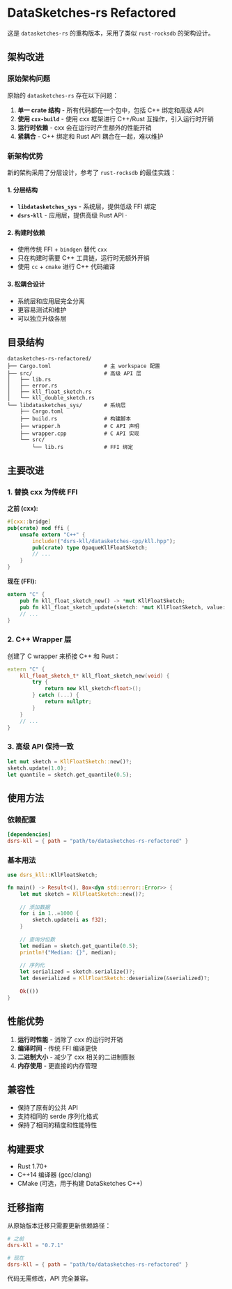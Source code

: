 # DataSketches-rs Refactored

这是 `datasketches-rs` 的重构版本，采用了类似 `rust-rocksdb` 的架构设计。

## 架构改进

### 原始架构问题

原始的 `datasketches-rs` 存在以下问题：

1. **单一 crate 结构** - 所有代码都在一个包中，包括 C++ 绑定和高级 API
2. **使用 `cxx-build`** - 使用 cxx 框架进行 C++/Rust 互操作，引入运行时开销
3. **运行时依赖** - cxx 会在运行时产生额外的性能开销
4. **紧耦合** - C++ 绑定和 Rust API 耦合在一起，难以维护

### 新架构优势

新的架构采用了分层设计，参考了 `rust-rocksdb` 的最佳实践：

#### 1. 分层结构
- **`libdatasketches_sys`** - 系统层，提供低级 FFI 绑定
- **`dsrs-kll`** - 应用层，提供高级 Rust API
·
#### 2. 构建时依赖
- 使用传统 FFI + `bindgen` 替代 `cxx`
- 只在构建时需要 C++ 工具链，运行时无额外开销
- 使用 `cc` + `cmake` 进行 C++ 代码编译

#### 3. 松耦合设计
- 系统层和应用层完全分离
- 更容易测试和维护
- 可以独立升级各层

## 目录结构

```
datasketches-rs-refactored/
├── Cargo.toml                 # 主 workspace 配置
├── src/                       # 高级 API 层
│   ├── lib.rs
│   ├── error.rs
│   ├── kll_float_sketch.rs
│   └── kll_double_sketch.rs
└── libdatasketches_sys/       # 系统层
    ├── Cargo.toml
    ├── build.rs               # 构建脚本
    ├── wrapper.h              # C API 声明
    ├── wrapper.cpp            # C API 实现
    └── src/
        └── lib.rs             # FFI 绑定
```

## 主要改进

### 1. 替换 cxx 为传统 FFI

**之前 (cxx):**
```rust
#[cxx::bridge]
pub(crate) mod ffi {
    unsafe extern "C++" {
        include!("dsrs-kll/datasketches-cpp/kll.hpp");
        pub(crate) type OpaqueKllFloatSketch;
        // ...
    }
}
```

**现在 (FFI):**
```rust
extern "C" {
    pub fn kll_float_sketch_new() -> *mut KllFloatSketch;
    pub fn kll_float_sketch_update(sketch: *mut KllFloatSketch, value: f32);
    // ...
}
```

### 2. C++ Wrapper 层

创建了 C wrapper 来桥接 C++ 和 Rust：

```cpp
extern "C" {
    kll_float_sketch_t* kll_float_sketch_new(void) {
        try {
            return new kll_sketch<float>();
        } catch (...) {
            return nullptr;
        }
    }
    // ...
}
```

### 3. 高级 API 保持一致

```rust
let mut sketch = KllFloatSketch::new()?;
sketch.update(1.0);
let quantile = sketch.get_quantile(0.5);
```

## 使用方法

### 依赖配置

```toml
[dependencies]
dsrs-kll = { path = "path/to/datasketches-rs-refactored" }
```

### 基本用法

```rust
use dsrs_kll::KllFloatSketch;

fn main() -> Result<(), Box<dyn std::error::Error>> {
    let mut sketch = KllFloatSketch::new()?;
    
    // 添加数据
    for i in 1..=1000 {
        sketch.update(i as f32);
    }
    
    // 查询分位数
    let median = sketch.get_quantile(0.5);
    println!("Median: {}", median);
    
    // 序列化
    let serialized = sketch.serialize()?;
    let deserialized = KllFloatSketch::deserialize(&serialized)?;
    
    Ok(())
}
```

## 性能优势

1. **运行时性能** - 消除了 cxx 的运行时开销
2. **编译时间** - 传统 FFI 编译更快
3. **二进制大小** - 减少了 cxx 相关的二进制膨胀
4. **内存使用** - 更直接的内存管理

## 兼容性

- 保持了原有的公共 API
- 支持相同的 serde 序列化格式
- 保持了相同的精度和性能特性

## 构建要求

- Rust 1.70+
- C++14 编译器 (gcc/clang)
- CMake (可选，用于构建 DataSketches C++)

## 迁移指南

从原始版本迁移只需要更新依赖路径：

```toml
# 之前
dsrs-kll = "0.7.1"

# 现在
dsrs-kll = { path = "path/to/datasketches-rs-refactored" }
```

代码无需修改，API 完全兼容。
